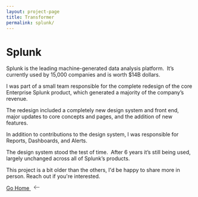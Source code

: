 ```yaml
---
layout: project-page
title: Transformer
permalink: splunk/
---
```


# Splunk

Splunk is the leading machine-generated data analysis platform.  It’s currently used by 15,000 companies and is worth $14B dollars.

I was part of a small team responsible for the complete redesign of the core Enterprise Splunk product, which generated a majority of the company’s revenue.

The redesign included a completely new design system and front end, major updates to core concepts and pages, and the addition of new features.

In addition to contributions to the design system, I was responsible for Reports, Dashboards, and Alerts.

The design system stood the test of time.  After 6 years it’s still being used, largely unchanged across all of Splunk’s products.

This project is a bit older than the others, I'd be happy to share more in person.  Reach out if you're interested.

<p class="next">
  <a href="/">Go Home
    <?xml version="1.0" ?><svg enable-background="new 0 0 32 32" height="15px" class="arrow" version="1.1" viewBox="0 0 32 32" width="32px" xml:space="preserve" xmlns="http://www.w3.org/2000/svg" xmlns:xlink="http://www.w3.org/1999/xlink"><path clip-rule="evenodd" d="M31.106,15H3.278l8.325-8.293  c0.391-0.391,0.391-1.024,0-1.414c-0.391-0.391-1.024-0.391-1.414,0l-9.9,9.899c-0.385,0.385-0.385,1.029,0,1.414l9.9,9.9  c0.391,0.391,1.024,0.391,1.414,0c0.391-0.391,0.391-1.024,0-1.414L3.278,17h27.828c0.552,0,1-0.448,1-1  C32.106,15.448,31.658,15,31.106,15z" fill="#444444" fill-rule="evenodd" id="Arrow_Back"/><g/><g/><g/><g/><g/><g/></svg>
  </a>
</p>
